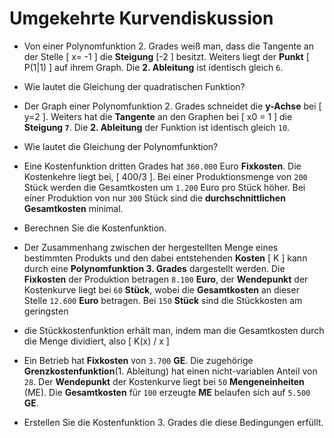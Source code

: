 Umgekehrte Kurvendiskussion
===========================

- Von einer Polynomfunktion 2. Grades weiß man, dass die Tangente an der Stelle \[ x= -1 \] die **Steigung** \[-2 \] besitzt. Weiters liegt der **Punkt** \[ P(1|1) \] auf ihrem Graph. Die **2. Ableitung** ist identisch gleich `6`.
 - Wie lautet die Gleichung der quadratischen Funktion?
- Der Graph einer Polynomfunktion 2. Grades schneidet die **y-Achse** bei \[ y=2 \].  Weiters hat die **Tangente** an den Graphen bei \[ x0 = 1 \] die **Steigung `7`**. Die **2. Ableitung** der Funktion ist identisch gleich `10`.
 - Wie lautet die Gleichung der Polynomfunktion?

- Eine Kostenfunktion dritten Grades hat `360.000` Euro **Fixkosten**. Die Kostenkehre liegt bei, \[ 400/3 \]. Bei einer Produktionsmenge von `200` Stück werden die Gesamtkosten um `1.200` Euro pro Stück höher. Bei einer Produktion von nur `300` Stück sind die **durchschnittlichen Gesamtkosten** minimal. 
 - Berechnen Sie die Kostenfunktion.

 - Der Zusammenhang zwischen der hergestellten Menge eines bestimmten Produkts und den dabei entstehenden **Kosten** \[ K \] kann durch eine **Polynomfunktion 3. Grades** dargestellt werden.  Die **Fixkosten** der Produktion betragen `8.100` **Euro**, der **Wendepunkt** der Kostenkurve liegt bei `60` **Stück**, wobei die **Gesamtkosten** an dieser Stelle `12.600` **Euro** betragen. Bei `150` **Stück** sind die Stückkosten am geringsten
  - die Stückkostenfunktion erhält man, indem man die Gesamtkosten durch die Menge dividiert, also \[ K(x) / x \]

 - Ein Betrieb hat **Fixkosten** von `3.700` **GE**. Die zugehörige **Grenzkostenfunktion**(1. Ableitung) hat einen nicht-variablen Anteil von `28`. Der **Wendepunkt** der Kostenkurve liegt bei `50`  **Mengeneinheiten** (ME). Die **Gesamtkosten** für `100` erzeugte **ME** belaufen sich auf `5.500` **GE**.
  - Erstellen Sie die Kostenfunktion 3. Grades die diese Bedingungen erfüllt.
